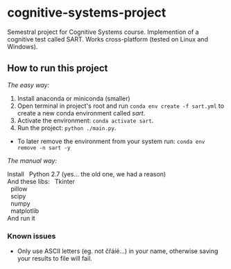 # cognitive-systems-project

Semestral project for Cognitive Systems course. Implemention of a cognitive test called SART. Works cross-platform (tested on Linux and Windows).

## How to run this project
_The easy way:_  

1. Install anaconda or miniconda (smaller)
2. Open terminal in project's root and run ``conda env create -f sart.yml`` to create a new conda environment called _sart_.
3. Activate the environment: ``conda activate sart``.
4. Run the project: ``python ./main.py``.

- To later remove the environment from your system run: ``conda env remove -n sart -y``
  
_The manual way:_  
  
Install
&nbsp;&nbsp;Python 2.7 (yes... the old one, we had a reason)  
And these libs:
&nbsp;&nbsp;Tkinter  
&nbsp;&nbsp;pillow  
&nbsp;&nbsp;scipy  
&nbsp;&nbsp;numpy  
&nbsp;&nbsp;matplotlib  
And run it

### Known issues

- Only use ASCII letters (eg. not čřáíé...) in your name, otherwise saving your results to file will fail.
